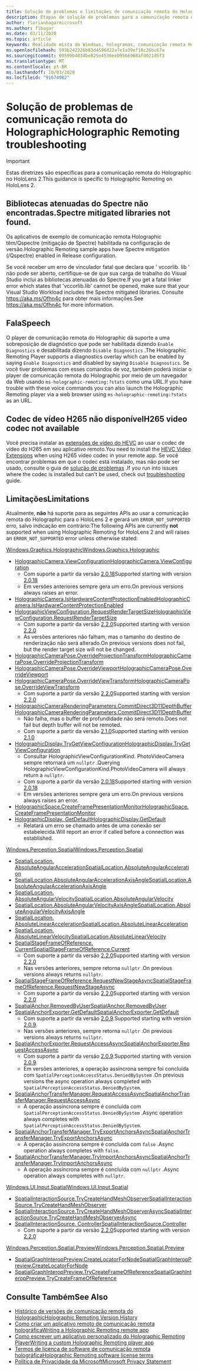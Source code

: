 ```yaml
---
title: Solução de problemas e limitações de comunicação remota do Holographic
description: Etapas de solução de problemas para a comunicação remota do Holographic no HoloLens 2.
author: florianbagarmicrosoft
ms.author: flbagar
ms.date: 03/11/2020
ms.topic: article
keywords: Realidade mista do Windows, hologramas, comunicação remota Holographic, renderização remota, renderização de rede, HoloLens, hologramas remotos, solução de problemas, ajuda
ms.openlocfilehash: 593b242326b83d4596d22a7e1a39ef18c26bc67a
ms.sourcegitcommit: 09599b4034be825e4536eeb9566968afd021d5f3
ms.translationtype: MT
ms.contentlocale: pt-BR
ms.lasthandoff: 10/03/2020
ms.locfileid: "91674982"
---
```

# <a name="holographic-remoting-troubleshooting"></a><span data-ttu-id="31b0c-104">Solução de problemas de comunicação remota do Holographic</span><span class="sxs-lookup"><span data-stu-id="31b0c-104">Holographic Remoting troubleshooting</span></span>

> [!IMPORTANT]
> <span data-ttu-id="31b0c-105">Estas diretrizes são específicas para a comunicação remota do Holographic no HoloLens 2.</span><span class="sxs-lookup"><span data-stu-id="31b0c-105">This guidance is specific to Holographic Remoting on HoloLens 2.</span></span>

## <a name="spectre-mitigated-libraries-not-found"></a><span data-ttu-id="31b0c-106">Bibliotecas atenuadas do Spectre não encontradas.</span><span class="sxs-lookup"><span data-stu-id="31b0c-106">Spectre mitigated libraries not found.</span></span>

<span data-ttu-id="31b0c-107">Os aplicativos de exemplo de comunicação remota Holographic têm/Qspectre (mitigação de Spectre) habilitada na configuração de versão.</span><span class="sxs-lookup"><span data-stu-id="31b0c-107">Holographic Remoting sample apps have Spectre mitigation (/Qspectre) enabled in Release configuration.</span></span>

<span data-ttu-id="31b0c-108">Se você receber um erro de vinculador fatal que declara que ' vccorlib. lib ' não pode ser aberto, certifique-se de que sua carga de trabalho do Visual Studio inclui as bibliotecas atenuadas do Spectre.</span><span class="sxs-lookup"><span data-stu-id="31b0c-108">If you get a fatal linker error which states that 'vccorlib.lib' cannot be opened, make sure that your Visual Studio Workload includes the Spectre mitigated libraries.</span></span> <span data-ttu-id="31b0c-109">Consulte https://aka.ms/Ofhn4c para obter mais informações.</span><span class="sxs-lookup"><span data-stu-id="31b0c-109">See https://aka.ms/Ofhn4c for more information.</span></span>

## <a name="speech"></a><span data-ttu-id="31b0c-110">Fala</span><span class="sxs-lookup"><span data-stu-id="31b0c-110">Speech</span></span>

<span data-ttu-id="31b0c-111">O player de comunicação remota do Holographic dá suporte a uma sobreposição de diagnóstico que pode ser habilitada dizendo ```Enable Diagnostics``` e desabilitada dizendo ```Disable Diagnostics``` .</span><span class="sxs-lookup"><span data-stu-id="31b0c-111">The Holographic Remoting Player supports a diagnostics overlay which can be enabled by saying ```Enable Diagnostics``` and disabled by saying ```Disable Diagnostics```.</span></span> <span data-ttu-id="31b0c-112">Se você tiver problemas com esses comandos de voz, também poderá iniciar o player de comunicação remota do Holographic por meio de um navegador da Web usando ```ms-holographic-remoting:?stats``` como uma URL.</span><span class="sxs-lookup"><span data-stu-id="31b0c-112">If you have trouble with these voice commands you can also launch the Holographic Remoting player via a web browser using ```ms-holographic-remoting:?stats``` as an URL.</span></span>

## <a name="h265-video-codec-not-available"></a><span data-ttu-id="31b0c-113">Codec de vídeo H265 não disponível</span><span class="sxs-lookup"><span data-stu-id="31b0c-113">H265 video codec not available</span></span>

<span data-ttu-id="31b0c-114">Você precisa instalar as [extensões de vídeo do HEVC](https://www.microsoft.com/p/hevc-video-extensions/9nmzlz57r3t7) ao usar o codec de vídeo do H265 em seu aplicativo remoto.</span><span class="sxs-lookup"><span data-stu-id="31b0c-114">You need to install the [HEVC Video Extensions](https://www.microsoft.com/p/hevc-video-extensions/9nmzlz57r3t7) when using H265 video codec in your remote app.</span></span> <span data-ttu-id="31b0c-115">Se você encontrar problemas em que o codec está instalado, mas não pode ser usado, consulte o guia de [solução de problemas](https://docs.microsoft.com/azure/remote-rendering/resources/troubleshoot#h265-codec-not-available) .</span><span class="sxs-lookup"><span data-stu-id="31b0c-115">If you run into issues where the codec is installed but can't be used, check out [troubleshooting](https://docs.microsoft.com/azure/remote-rendering/resources/troubleshoot#h265-codec-not-available) guide.</span></span>

## <a name="limitations"></a><span data-ttu-id="31b0c-116">Limitações</span><span class="sxs-lookup"><span data-stu-id="31b0c-116">Limitations</span></span>

<span data-ttu-id="31b0c-117">Atualmente, **não** há suporte para as seguintes APIs ao usar a comunicação remota do Holographic para o HoloLens 2 e gerará um ```ERROR_NOT_SUPPORTED``` erro, salvo indicação em contrário:</span><span class="sxs-lookup"><span data-stu-id="31b0c-117">The following APIs are currently **not** supported when using Holographic Remoting for HoloLens 2 and will raises an ```ERROR_NOT_SUPPORTED``` error unless otherwise stated:</span></span>

[<span data-ttu-id="31b0c-118">Windows.Graphics.Holographic</span><span class="sxs-lookup"><span data-stu-id="31b0c-118">Windows.Graphics.Holographic</span></span>](https://docs.microsoft.com/uwp/api/windows.graphics.holographic)

* [<span data-ttu-id="31b0c-119">HolographicCamera.ViewConfiguration</span><span class="sxs-lookup"><span data-stu-id="31b0c-119">HolographicCamera.ViewConfiguration</span></span>](https://docs.microsoft.com/uwp/api/windows.graphics.holographic.holographiccamera.viewconfiguration)
  - <span data-ttu-id="31b0c-120">Com suporte a partir da versão [2.0.18](holographic-remoting-version-history.md#v2.0.18)</span><span class="sxs-lookup"><span data-stu-id="31b0c-120">Supported starting with version [2.0.18](holographic-remoting-version-history.md#v2.0.18)</span></span>
  - <span data-ttu-id="31b0c-121">Em versões anteriores sempre gera um erro.</span><span class="sxs-lookup"><span data-stu-id="31b0c-121">On previous versions always raises an error.</span></span>
* [<span data-ttu-id="31b0c-122">HolographicCamera.IsHardwareContentProtectionEnabled</span><span class="sxs-lookup"><span data-stu-id="31b0c-122">HolographicCamera.IsHardwareContentProtectionEnabled</span></span>](https://docs.microsoft.com/uwp/api/windows.graphics.holographic.holographiccamera.ishardwarecontentprotectionenabled#Windows_Graphics_Holographic_HolographicCamera_IsHardwareContentProtectionEnabled)
* [<span data-ttu-id="31b0c-123">HolographicViewConfiguration.RequestRenderTargetSize</span><span class="sxs-lookup"><span data-stu-id="31b0c-123">HolographicViewConfiguration.RequestRenderTargetSize</span></span>](https://docs.microsoft.com/uwp/api/windows.graphics.holographic.holographicviewconfiguration.requestrendertargetsize#Windows_Graphics_Holographic_HolographicViewConfiguration_RequestRenderTargetSize_Windows_Foundation_Size_)
  - <span data-ttu-id="31b0c-124">Com suporte a partir da versão [2.2.0](holographic-remoting-version-history.md#v2.2.0)</span><span class="sxs-lookup"><span data-stu-id="31b0c-124">Supported starting with version [2.2.0](holographic-remoting-version-history.md#v2.2.0)</span></span>
  - <span data-ttu-id="31b0c-125">As versões anteriores não falham, mas o tamanho do destino de renderização não será alterado.</span><span class="sxs-lookup"><span data-stu-id="31b0c-125">On previous versions does not fail, but the render target size will not be changed.</span></span>
* [<span data-ttu-id="31b0c-126">HolographicCameraPose.OverrideProjectionTransform</span><span class="sxs-lookup"><span data-stu-id="31b0c-126">HolographicCameraPose.OverrideProjectionTransform</span></span>](https://docs.microsoft.com/uwp/api/windows.graphics.holographic.holographiccamerapose.overrideprojectiontransform)
* [<span data-ttu-id="31b0c-127">HolographicCameraPose.OverrideViewport</span><span class="sxs-lookup"><span data-stu-id="31b0c-127">HolographicCameraPose.OverrideViewport</span></span>](https://docs.microsoft.com/uwp/api/windows.graphics.holographic.holographiccamerapose.overrideviewport)
* [<span data-ttu-id="31b0c-128">HolographicCameraPose.OverrideViewTransform</span><span class="sxs-lookup"><span data-stu-id="31b0c-128">HolographicCameraPose.OverrideViewTransform</span></span>](https://docs.microsoft.com/uwp/api/windows.graphics.holographic.holographiccamerapose.overrideviewtransform)
  - <span data-ttu-id="31b0c-129">Com suporte a partir da versão [2.2.0](holographic-remoting-version-history.md#v2.2.0)</span><span class="sxs-lookup"><span data-stu-id="31b0c-129">Supported starting with version [2.2.0](holographic-remoting-version-history.md#v2.2.0)</span></span>
* [<span data-ttu-id="31b0c-130">HolographicCameraRenderingParameters.CommitDirect3D11DepthBuffer</span><span class="sxs-lookup"><span data-stu-id="31b0c-130">HolographicCameraRenderingParameters.CommitDirect3D11DepthBuffer</span></span>](https://docs.microsoft.com/uwp/api/windows.graphics.holographic.holographiccamerarenderingparameters.commitdirect3d11depthbuffer#Windows_Graphics_Holographic_HolographicCameraRenderingParameters_CommitDirect3D11DepthBuffer_Windows_Graphics_DirectX_Direct3D11_IDirect3DSurface_)
  - <span data-ttu-id="31b0c-131">Não falha, mas o buffer de profundidade não será remoto.</span><span class="sxs-lookup"><span data-stu-id="31b0c-131">Does not fail but depth buffer will not be remoted.</span></span>
  - <span data-ttu-id="31b0c-132">Com suporte a partir da versão [2.1.0](holographic-remoting-version-history.md#v2.1.0)</span><span class="sxs-lookup"><span data-stu-id="31b0c-132">Supported starting with version [2.1.0](holographic-remoting-version-history.md#v2.1.0)</span></span>
* [<span data-ttu-id="31b0c-133">HolographicDisplay.TryGetViewConfiguration</span><span class="sxs-lookup"><span data-stu-id="31b0c-133">HolographicDisplay.TryGetViewConfiguration</span></span>](https://docs.microsoft.com/uwp/api/windows.graphics.holographic.holographicdisplay.trygetviewconfiguration)
  - <span data-ttu-id="31b0c-134">Consultar HolographicViewConfigurationKind. PhotoVideoCamera sempre retornará um ```nullptr``` .</span><span class="sxs-lookup"><span data-stu-id="31b0c-134">Querying HolographicViewConfigurationKind.PhotoVideoCamera will always return a ```nullptr```.</span></span>
  - <span data-ttu-id="31b0c-135">Com suporte a partir da versão [2.0.18](holographic-remoting-version-history.md#v2.0.18)</span><span class="sxs-lookup"><span data-stu-id="31b0c-135">Supported starting with version [2.0.18](holographic-remoting-version-history.md#v2.0.18)</span></span>
  - <span data-ttu-id="31b0c-136">Em versões anteriores sempre gera um erro.</span><span class="sxs-lookup"><span data-stu-id="31b0c-136">On previous versions always raises an error.</span></span>
* [<span data-ttu-id="31b0c-137">HolographicSpace.CreateFramePresentationMonitor</span><span class="sxs-lookup"><span data-stu-id="31b0c-137">HolographicSpace.CreateFramePresentationMonitor</span></span>](https://docs.microsoft.com/uwp/api/windows.graphics.holographic.holographicspace.createframepresentationmonitor)
* [<span data-ttu-id="31b0c-138">HolographicDisplay. GetDefault</span><span class="sxs-lookup"><span data-stu-id="31b0c-138">HolographicDisplay.GetDefault</span></span>](https://docs.microsoft.com/uwp/api/windows.graphics.holographic.holographicdisplay.getdefault#Windows_Graphics_Holographic_HolographicDisplay_GetDefault)
  - <span data-ttu-id="31b0c-139">Relatará um erro se chamado antes de uma conexão ser estabelecida.</span><span class="sxs-lookup"><span data-stu-id="31b0c-139">Will report an error if called before a connection was established.</span></span>


[<span data-ttu-id="31b0c-140">Windows.Perception.Spatial</span><span class="sxs-lookup"><span data-stu-id="31b0c-140">Windows.Perception.Spatial</span></span>](https://docs.microsoft.com/uwp/api/windows.perception.spatial)

* [<span data-ttu-id="31b0c-141">SpatialLocation. AbsoluteAngularAcceleration</span><span class="sxs-lookup"><span data-stu-id="31b0c-141">SpatialLocation.AbsoluteAngularAcceleration</span></span>](https://docs.microsoft.com/uwp/api/windows.perception.spatial.spatiallocation.absoluteangularacceleration)
* [<span data-ttu-id="31b0c-142">SpatialLocation.AbsoluteAngularAccelerationAxisAngle</span><span class="sxs-lookup"><span data-stu-id="31b0c-142">SpatialLocation.AbsoluteAngularAccelerationAxisAngle</span></span>](https://docs.microsoft.com/uwp/api/windows.perception.spatial.spatiallocation.absoluteangularaccelerationaxisangle)
* [<span data-ttu-id="31b0c-143">SpatialLocation. AbsoluteAngularVelocity</span><span class="sxs-lookup"><span data-stu-id="31b0c-143">SpatialLocation.AbsoluteAngularVelocity</span></span>](https://docs.microsoft.com/uwp/api/windows.perception.spatial.spatiallocation.absoluteangularvelocity)
* [<span data-ttu-id="31b0c-144">SpatialLocation.AbsoluteAngularVelocityAxisAngle</span><span class="sxs-lookup"><span data-stu-id="31b0c-144">SpatialLocation.AbsoluteAngularVelocityAxisAngle</span></span>](https://docs.microsoft.com/uwp/api/windows.perception.spatial.spatiallocation.absoluteangularvelocityaxisangle)
* [<span data-ttu-id="31b0c-145">SpatialLocation. AbsoluteLinearAcceleration</span><span class="sxs-lookup"><span data-stu-id="31b0c-145">SpatialLocation.AbsoluteLinearAcceleration</span></span>](https://docs.microsoft.com/uwp/api/windows.perception.spatial.spatiallocation.absolutelinearacceleration)
* [<span data-ttu-id="31b0c-146">SpatialLocation. AbsoluteLinearVelocity</span><span class="sxs-lookup"><span data-stu-id="31b0c-146">SpatialLocation.AbsoluteLinearVelocity</span></span>](https://docs.microsoft.com/uwp/api/windows.perception.spatial.spatiallocation.absolutelinearvelocity)
* [<span data-ttu-id="31b0c-147">SpatialStageFrameOfReference. Current</span><span class="sxs-lookup"><span data-stu-id="31b0c-147">SpatialStageFrameOfReference.Current</span></span>](https://docs.microsoft.com/uwp/api/windows.perception.spatial.spatialstageframeofreference.current)
  - <span data-ttu-id="31b0c-148">Com suporte a partir da versão [2.2.0](holographic-remoting-version-history.md#v2.2.0)</span><span class="sxs-lookup"><span data-stu-id="31b0c-148">Supported starting with version [2.2.0](holographic-remoting-version-history.md#v2.2.0)</span></span>
  - <span data-ttu-id="31b0c-149">Nas versões anteriores, sempre retorna ```nullptr``` .</span><span class="sxs-lookup"><span data-stu-id="31b0c-149">On previous versions always returns ```nullptr```.</span></span>
* [<span data-ttu-id="31b0c-150">SpatialStageFrameOfReference.RequestNewStageAsync</span><span class="sxs-lookup"><span data-stu-id="31b0c-150">SpatialStageFrameOfReference.RequestNewStageAsync</span></span>](https://docs.microsoft.com/uwp/api/windows.perception.spatial.spatialstageframeofreference.requestnewstageasync)
  - <span data-ttu-id="31b0c-151">Com suporte a partir da versão [2.2.0](holographic-remoting-version-history.md#v2.2.0)</span><span class="sxs-lookup"><span data-stu-id="31b0c-151">Supported starting with version [2.2.0](holographic-remoting-version-history.md#v2.2.0)</span></span>
* [<span data-ttu-id="31b0c-152">SpatialAnchor.RemovedByUser</span><span class="sxs-lookup"><span data-stu-id="31b0c-152">SpatialAnchor.RemovedByUser</span></span>](https://docs.microsoft.com/uwp/api/windows.perception.spatial.spatialanchor.removedbyuser)
* [<span data-ttu-id="31b0c-153">SpatialAnchorExporter.GetDefault</span><span class="sxs-lookup"><span data-stu-id="31b0c-153">SpatialAnchorExporter.GetDefault</span></span>](https://docs.microsoft.com/uwp/api/windows.perception.spatial.spatialanchorexporter.getdefault
)
  - <span data-ttu-id="31b0c-154">Com suporte a partir da versão [2.0.9](holographic-remoting-version-history.md#v2.0.9).</span><span class="sxs-lookup"><span data-stu-id="31b0c-154">Supported starting with version [2.0.9](holographic-remoting-version-history.md#v2.0.9).</span></span> 
  - <span data-ttu-id="31b0c-155">Nas versões anteriores, sempre retorna ```nullptr``` .</span><span class="sxs-lookup"><span data-stu-id="31b0c-155">On previous versions always returns ```nullptr```.</span></span> 
* [<span data-ttu-id="31b0c-156">SpatialAnchorExporter.RequestAccessAsync</span><span class="sxs-lookup"><span data-stu-id="31b0c-156">SpatialAnchorExporter.RequestAccessAsync</span></span>](https://docs.microsoft.com/uwp/api/windows.perception.spatial.spatialanchorexporter.requestaccessasync
)
  - <span data-ttu-id="31b0c-157">Com suporte a partir da versão [2.0.9](holographic-remoting-version-history.md#v2.0.9).</span><span class="sxs-lookup"><span data-stu-id="31b0c-157">Supported starting with version [2.0.9](holographic-remoting-version-history.md#v2.0.9).</span></span> 
  - <span data-ttu-id="31b0c-158">Em versões anteriores, a operação assíncrona sempre foi concluída com ```SpatialPerceptionAccessStatus.DeniedBySystem``` .</span><span class="sxs-lookup"><span data-stu-id="31b0c-158">On previous versions the async operation always completed with ```SpatialPerceptionAccessStatus.DeniedBySystem```.</span></span>
* [<span data-ttu-id="31b0c-159">SpatialAnchorTransferManager.RequestAccessAsync</span><span class="sxs-lookup"><span data-stu-id="31b0c-159">SpatialAnchorTransferManager.RequestAccessAsync</span></span>](https://docs.microsoft.com/uwp/api/windows.perception.spatial.spatialanchortransfermanager.requestaccessasync#Windows_Perception_Spatial_SpatialAnchorTransferManager_RequestAccessAsync)
  - <span data-ttu-id="31b0c-160">A operação assíncrona sempre é concluída com ```SpatialPerceptionAccessStatus.DeniedBySystem``` .</span><span class="sxs-lookup"><span data-stu-id="31b0c-160">Async operation always completes with ```SpatialPerceptionAccessStatus.DeniedBySystem```.</span></span>
* [<span data-ttu-id="31b0c-161">SpatialAnchorTransferManager.TryExportAnchorsAsync</span><span class="sxs-lookup"><span data-stu-id="31b0c-161">SpatialAnchorTransferManager.TryExportAnchorsAsync</span></span>](https://docs.microsoft.com/uwp/api/windows.perception.spatial.spatialanchortransfermanager.tryexportanchorsasync#Windows_Perception_Spatial_SpatialAnchorTransferManager_TryExportAnchorsAsync_Windows_Foundation_Collections_IIterable_Windows_Foundation_Collections_IKeyValuePair_System_String_Windows_Perception_Spatial_SpatialAnchor___Windows_Storage_Streams_IOutputStream_)
  - <span data-ttu-id="31b0c-162">A operação assíncrona sempre é concluída com ```false``` .</span><span class="sxs-lookup"><span data-stu-id="31b0c-162">Async operation always completes with ```false```.</span></span>
* [<span data-ttu-id="31b0c-163">SpatialAnchorTransferManager.TryImportAnchorsAsync</span><span class="sxs-lookup"><span data-stu-id="31b0c-163">SpatialAnchorTransferManager.TryImportAnchorsAsync</span></span>](https://docs.microsoft.com/uwp/api/windows.perception.spatial.spatialanchortransfermanager.tryimportanchorsasync
)
  - <span data-ttu-id="31b0c-164">A operação assíncrona sempre é concluída com ```nullptr``` .</span><span class="sxs-lookup"><span data-stu-id="31b0c-164">Async operation always completes with ```nullptr```.</span></span>

[<span data-ttu-id="31b0c-165">Windows.UI.Input.Spatial</span><span class="sxs-lookup"><span data-stu-id="31b0c-165">Windows.UI.Input.Spatial</span></span>](https://docs.microsoft.com/uwp/api/windows.ui.input.spatial)

* [<span data-ttu-id="31b0c-166">SpatialInteractionSource.TryCreateHandMeshObserver</span><span class="sxs-lookup"><span data-stu-id="31b0c-166">SpatialInteractionSource.TryCreateHandMeshObserver</span></span>](https://docs.microsoft.com/uwp/api/windows.ui.input.spatial.spatialinteractionsource.trycreatehandmeshobserver#Windows_UI_Input_Spatial_SpatialInteractionSource_TryCreateHandMeshObserver)
* [<span data-ttu-id="31b0c-167">SpatialInteractionSource.TryCreateHandMeshObserverAsync</span><span class="sxs-lookup"><span data-stu-id="31b0c-167">SpatialInteractionSource.TryCreateHandMeshObserverAsync</span></span>](https://docs.microsoft.com/uwp/api/windows.ui.input.spatial.spatialinteractionsource.trycreatehandmeshobserverasync)
* [<span data-ttu-id="31b0c-168">SpatialInteractionSource. Controller</span><span class="sxs-lookup"><span data-stu-id="31b0c-168">SpatialInteractionSource.Controller</span></span>](https://docs.microsoft.com/uwp/api/windows.ui.input.spatial.spatialinteractionsource.controller#Windows_UI_Input_Spatial_SpatialInteractionSource_Controller)
  - <span data-ttu-id="31b0c-169">Com suporte a partir da versão [2.2.0](holographic-remoting-version-history.md#v2.2.0)</span><span class="sxs-lookup"><span data-stu-id="31b0c-169">Supported starting with version [2.2.0](holographic-remoting-version-history.md#v2.2.0)</span></span>

[<span data-ttu-id="31b0c-170">Windows.Perception.Spatial.Preview</span><span class="sxs-lookup"><span data-stu-id="31b0c-170">Windows.Perception.Spatial.Preview</span></span>](https://docs.microsoft.com/uwp/api/windows.perception.spatial.preview)

* [<span data-ttu-id="31b0c-171">SpatialGraphInteropPreview.CreateLocatorForNode</span><span class="sxs-lookup"><span data-stu-id="31b0c-171">SpatialGraphInteropPreview.CreateLocatorForNode</span></span>](https://docs.microsoft.com/uwp/api/windows.perception.spatial.preview.spatialgraphinteroppreview.createlocatorfornode)
* [<span data-ttu-id="31b0c-172">SpatialGraphInteropPreview.TryCreateFrameOfReference</span><span class="sxs-lookup"><span data-stu-id="31b0c-172">SpatialGraphInteropPreview.TryCreateFrameOfReference</span></span>](https://docs.microsoft.com/uwp/api/windows.perception.spatial.preview.spatialgraphinteroppreview.trycreateframeofreference)

## <a name="see-also"></a><span data-ttu-id="31b0c-173">Consulte Também</span><span class="sxs-lookup"><span data-stu-id="31b0c-173">See Also</span></span>
* [<span data-ttu-id="31b0c-174">Histórico de versões de comunicação remota do Holographic</span><span class="sxs-lookup"><span data-stu-id="31b0c-174">Holographic Remoting Version History</span></span>](holographic-remoting-version-history.md)
* [<span data-ttu-id="31b0c-175">Como criar um aplicativo remoto de comunicação remota holográfica</span><span class="sxs-lookup"><span data-stu-id="31b0c-175">Writing a Holographic Remoting remote app</span></span>](holographic-remoting-create-host.md)
* [<span data-ttu-id="31b0c-176">Como escrever um aplicativo personalizado do Holographic Remoting Player</span><span class="sxs-lookup"><span data-stu-id="31b0c-176">Writing a custom Holographic Remoting player app</span></span>](holographic-remoting-create-player.md)
* [<span data-ttu-id="31b0c-177">Termos de licença de software de comunicação remota holográfica</span><span class="sxs-lookup"><span data-stu-id="31b0c-177">Holographic Remoting software license terms</span></span>](https://docs.microsoft.com/legal/mixed-reality/microsoft-holographic-remoting-software-license-terms)
* [<span data-ttu-id="31b0c-178">Política de Privacidade da Microsoft</span><span class="sxs-lookup"><span data-stu-id="31b0c-178">Microsoft Privacy Statement</span></span>](https://go.microsoft.com/fwlink/?LinkId=521839)
